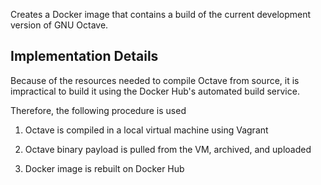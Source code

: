Creates a Docker image that contains a build of the current development
version of GNU Octave.

## Implementation Details

Because of the resources needed to compile Octave from source, it is
impractical to build it using the Docker Hub's automated build service.

Therefore, the following procedure is used

1. Octave is compiled in a local virtual machine using Vagrant

2. Octave binary payload is pulled from the VM, archived, and uploaded

3. Docker image is rebuilt on Docker Hub
